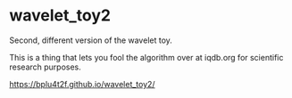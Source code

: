 # wavelet_toy2
Second, different version of the wavelet toy.

This is a thing that lets you fool the algorithm over at iqdb.org for scientific research purposes.

https://bplu4t2f.github.io/wavelet_toy2/
